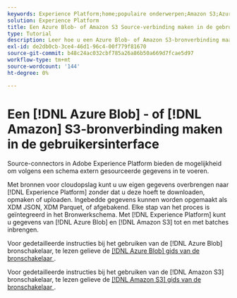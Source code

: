 ```yaml
---
keywords: Experience Platform;home;populaire onderwerpen;Amazon S3;Azure Blob
solution: Experience Platform
title: Een Azure Blob- of Amazon S3 Source-verbinding maken in de gebruikersinterface
type: Tutorial
description: Leer hoe u een Azure Blob- of Amazon S3-bronverbinding maakt met de Adobe Experience Platform-gebruikersinterface.
exl-id: de2db0cb-3ce4-46d1-96c4-00f779f81670
source-git-commit: b48c24ac032cbf785a26a86b50a669d7fcae5d97
workflow-type: tm+mt
source-wordcount: '144'
ht-degree: 0%

---
```


# Een [!DNL Azure Blob] - of [!DNL Amazon] S3-bronverbinding maken in de gebruikersinterface

Source-connectors in Adobe Experience Platform bieden de mogelijkheid om volgens een schema extern gesourceerde gegevens in te voeren.

Met bronnen voor cloudopslag kunt u uw eigen gegevens overbrengen naar [!DNL Experience Platform] zonder dat u deze hoeft te downloaden, opmaken of uploaden. Ingebedde gegevens kunnen worden opgemaakt als XDM JSON, XDM Parquet, of afgebakend. Elke stap van het proces is geïntegreerd in het Bronwerkschema. Met [!DNL Experience Platform] kunt u gegevens van [!DNL Azure Blob] en [!DNL Amazon S3] tot en met batches inbrengen.

Voor gedetailleerde instructies bij het gebruiken van de [!DNL Azure Blob] bronschakelaar, te lezen gelieve de [[!DNL Azure Blob]  gids van de bronschakelaar ](./blob.md).

Voor gedetailleerde instructies bij het gebruiken van de [!DNL Amazon S3] bronschakelaar, te lezen gelieve de [[!DNL Amazon S3]  gids van de bronschakelaar ](./blob.md).
